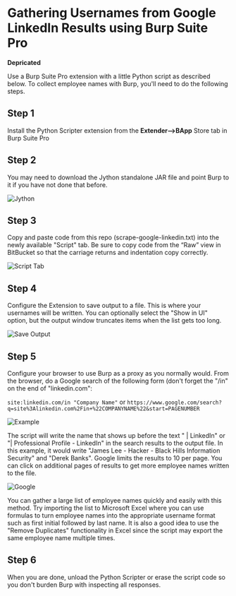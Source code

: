 # Gathering Usernames from Google LinkedIn Results using Burp Suite Pro  
  **Depricated**
  
Use a Burp Suite Pro extension with a little Python script as described below. 
To collect employee names with Burp, you'll need to do the following steps.

## Step 1
Install the Python Scripter extension from the **Extender-->BApp** Store tab in Burp Suite Pro


## Step 2
You may need to download the Jython standalone JAR file and point Burp to it if you have not done that before.

![Jython](https://github.com/AchocolatechipPancake/LinkedIn-Burp-PythonPlugin/blob/main/images/jython.png)

## Step 3
Copy and paste code from this repo (scrape-google-linkedin.txt) into the newly available "Script" tab. Be sure to copy code from the “Raw” view in BitBucket so that the carriage returns and indentation copy correctly.

![Script Tab](https://github.com/AchocolatechipPancake/LinkedIn-Burp-PythonPlugin/blob/main/images/pastecode.png)


## Step 4
Configure the Extension to save output to a file. This is where your usernames will be written. You can optionally select the "Show in UI" option, but the output window truncates items when the list gets too long.

![Save Output](https://github.com/AchocolatechipPancake/LinkedIn-Burp-PythonPlugin/blob/main/images/set-filename.png)


## Step 5
Configure your browser to use Burp as a proxy as you normally would. From the browser, do a Google search of the following form (don't forget the "/in" on the end of "linkedin.com":

```site:linkedin.com/in "Company Name"```
or
```https://www.google.com/search?q=site%3Alinkedin.com%2Fin+%22COMPANYNAME%22&start=PAGENUMBER```


![Example](https://github.com/AchocolatechipPancake/LinkedIn-Burp-PythonPlugin/blob/main/images/example2.png)

The script will write the name that shows up before the text " | LinkedIn" or "| Professional Profile - LinkedIn" in the search results to the output file. In this example, it would write "James Lee - Hacker - Black Hills Information Security" and "Derek Banks". Google limits the results to 10 per page. You can click on additional pages of results to get more employee names written to the file.

![Google](https://github.com/AchocolatechipPancake/LinkedIn-Burp-PythonPlugin/blob/main/images/google.png)

You can gather a large list of employee names quickly and easily with this method. Try importing the list to Microsoft Excel where you can use formulas to turn employee names into the appropriate username format such as first initial followed by last name. It is also a good idea to use the "Remove Duplicates" functionality in Excel since the script may export the same employee name multiple times.

## Step 6
When you are done, unload the Python Scripter or erase the script code so you don't burden Burp with inspecting all responses.

